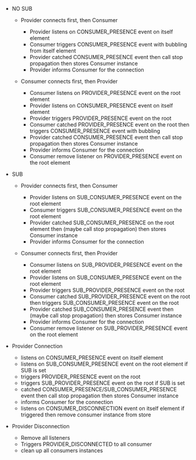 - NO SUB

  - Provider connects first, then Consumer

    - Provider listens on CONSUMER_PRESENCE event on itself element
    - Consumer triggers CONSUMER_PRESENCE event with bubbling from itself element
    - Provider catched CONSUMER_PRESENCE event then call stop propagation then stores Consumer instance
    - Provider informs Consumer for the connection

  - Consumer connects first, then Provider

    - Consumer listens on PROVIDER_PRESENCE event on the root element
    - Provider listens on CONSUMER_PRESENCE event on itself element
    - Provider triggers PROVIDER_PRESENCE event on the root
    - Consumer catched PROVIDER_PRESENCE event on the root then triggers CONSUMER_PRESENCE event with bubbling
    - Provider catched CONSUMER_PRESENCE event then call stop propagation then stores Consumer instance
    - Provider informs Consumer for the connection
    - Consumer remove listener on PROVIDER_PRESENCE event on the root element

- SUB

  - Provider connects first, then Consumer

    - Provider listens on SUB_CONSUMER_PRESENCE event on the root element
    - Consumer triggers SUB_CONSUMER_PRESENCE event on the root element
    - Provider catched SUB_CONSUMER_PRESENCE on the root element then (maybe call stop propagation) then stores Consumer instance
    - Provider informs Consumer for the connection

  - Consumer connects first, then Provider

    - Consumer listens on SUB_PROVIDER_PRESENCE event on the root element
    - Provider listens on SUB_CONSUMER_PRESENCE event on the root element
    - Provider triggers SUB_PROVIDER_PRESENCE event on the root
    - Consumer catched SUB_PROVIDER_PRESENCE event on the root then triggers SUB_CONSUMER_PRESENCE event on the root
    - Provider catched SUB_CONSUMER_PRESENCE event then (maybe call stop propagation) then stores Consumer instance
    - Provider informs Consumer for the connection
    - Consumer remove listener on SUB_PROVIDER_PRESENCE event on the root element

- Provider Connection

  - listens on CONSUMER_PRESENCE event on itself element
  - listens on SUB_CONSUMER_PRESENCE event on the root element if SUB is set
  - triggers PROVIDER_PRESENCE event on the root
  - triggers SUB_PROVIDER_PRESENCE event on the root if SUB is set
  - catched CONSUMER_PRESENCE/SUB_CONSUMER_PRESENCE event then call stop propagation then stores Consumer instance
  - informs Consumer for the connection
  - listens on CONSUMER_DISCONNECTION event on itself element if triggered then remove consumer instance from store

- Provider Disconnection
  - Remove all listeners
  - Triggers PROVIDER_DISCONNECTED to all consumer
  - clean up all consumers instances
